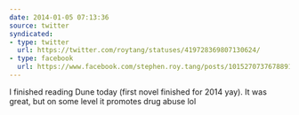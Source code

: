 ```yaml
---
date: 2014-01-05 07:13:36
source: twitter
syndicated:
- type: twitter
  url: https://twitter.com/roytang/statuses/419728369807130624/
- type: facebook
  url: https://www.facebook.com/stephen.roy.tang/posts/10152707376788912
---
```


I finished reading Dune today (first novel finished for 2014 yay). It was great, but on some level it promotes drug abuse lol